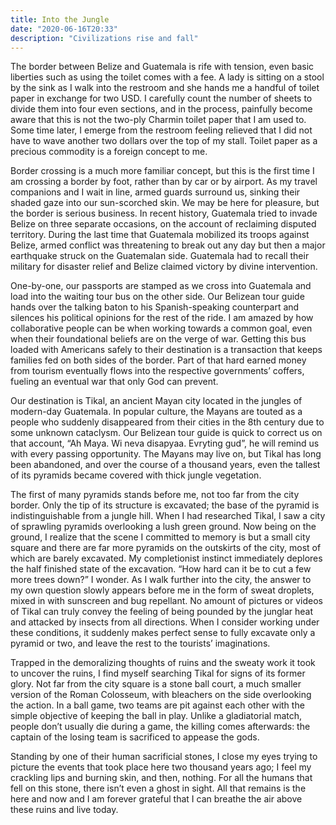 ```yaml
---
title: Into the Jungle
date: "2020-06-16T20:33"
description: "Civilizations rise and fall"
---
```


The border between Belize and Guatemala is rife with tension, even basic liberties such as using the toilet comes with a fee. A lady is sitting on a stool by the sink as I walk into the restroom and she hands me a handful of toilet paper in exchange for two USD. I carefully count the number of sheets to divide them into four even sections, and in the process, painfully become aware that this is not the two-ply Charmin toilet paper that I am used to. Some time later, I emerge from the restroom feeling relieved that I did not have to wave another two dollars over the top of my stall. Toilet paper as a precious commodity is a foreign concept to me.

Border crossing is a much more familiar concept, but this is the first time I am crossing a border by foot, rather than by car or by airport. As my travel companions and I wait in line, armed guards surround us, sinking their shaded gaze into our sun-scorched skin. We may be here for pleasure, but the border is serious business. In recent history, Guatemala tried to invade Belize on three separate occasions, on the account of reclaiming disputed territory. During the last time that Guatemala mobilized its troops against Belize, armed conflict was threatening to break out any day but then a major earthquake struck on the Guatemalan side. Guatemala had to recall their military for disaster relief and Belize claimed victory by divine intervention.

One-by-one, our passports are stamped as we cross into Guatemala and load into the waiting tour bus on the other side. Our Belizean tour guide hands over the talking baton to his Spanish-speaking counterpart and silences his political opinions for the rest of the ride. I am amazed by how collaborative people can be when working towards a common goal, even when their foundational beliefs are on the verge of war. Getting this bus loaded with Americans safely to their destination is a transaction that keeps families fed on both sides of the border. Part of that hard earned money from tourism eventually flows into the respective governments’ coffers, fueling an eventual war that only God can prevent.

Our destination is Tikal, an ancient Mayan city located in the jungles of modern-day Guatemala. In popular culture, the Mayans are touted as a people who suddenly disappeared from their cities in the 8th century due to some unknown cataclysm. Our Belizean tour guide is quick to correct us on that account, “Ah Maya. Wi neva disapyaa. Evryting gud”, he will remind us with every passing opportunity. The Mayans may live on, but Tikal has long been abandoned, and over the course of a thousand years, even the tallest of its pyramids became covered with thick jungle vegetation.

The first of many pyramids stands before me, not too far from the city border. Only the tip of its structure is excavated; the base of the pyramid is indistinguishable from a jungle hill. When I had researched Tikal, I saw a city of sprawling pyramids overlooking a lush green ground. Now being on the ground, I realize that the scene I committed to memory is but a small city square and there are far more pyramids on the outskirts of the city, most of which are barely excavated. My completionist instinct immediately deplores the half finished state of the excavation. “How hard can it be to cut a few more trees down?” I wonder. As I walk further into the city, the answer to my own question slowly appears before me in the form of sweat droplets, mixed in with sunscreen and bug repellant. No amount of pictures or videos of Tikal can truly convey the feeling of being pounded by the junglar heat and attacked by insects from all directions. When I consider working under these conditions, it suddenly makes perfect sense to fully excavate only a pyramid or two, and leave the rest to the tourists’ imaginations.

Trapped in the demoralizing thoughts of ruins and the sweaty work it took to uncover the ruins, I find myself searching Tikal for signs of its former glory. Not far from the city square is a stone ball court, a much smaller version of the Roman Colosseum, with bleachers on the side overlooking the action. In a ball game, two teams are pit against each other with the simple objective of keeping the ball in play. Unlike a gladiatorial match, people don’t usually die during a game, the killing comes afterwards: the captain of the losing team is sacrificed to appease the gods.

Standing by one of their human sacrificial stones, I close my eyes trying to picture the events that took place here two thousand years ago; I feel my crackling lips and burning skin, and then, nothing. For all the humans that fell on this stone, there isn’t even a ghost in sight. All that remains is the here and now and I am forever grateful that I can breathe the air above these ruins and live today.
